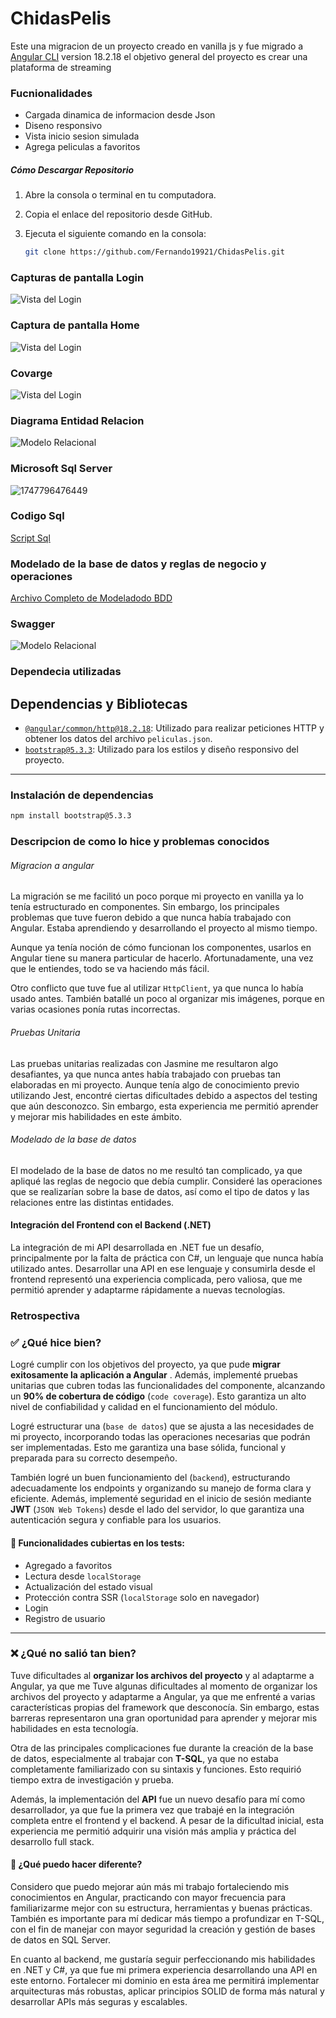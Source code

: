 # ChidasPelis

Este una migracion de un proyecto creado en vanilla js y fue migrado a   [Angular CLI](https://github.com/angular/angular-cli) version 18.2.18 el objetivo general del proyecto es crear una plataforma de streaming

### Fucnionalidades

- Cargada dinamica de informacion desde Json
- Diseno responsivo
- Vista inicio sesion simulada
- Agrega peliculas a favoritos

##### Cómo Descargar Repositorio

1. Abre la consola o terminal en tu computadora.
2. Copia el enlace del repositorio desde GitHub.
3. Ejecuta el siguiente comando en la consola:

   ```bash
   git clone https://github.com/Fernando19921/ChidasPelis.git
   ```

### Capturas de pantalla Login

![Vista del Login](./src/assets/images/Vistalogin.png)

### Captura de pantalla Home

![Vista del Login](./src/assets/images/VistaHome.png)

### Covarge

![Vista del Login](./src/assets/images/Covarage.jpg)

### Diagrama Entidad Relacion

![Modelo Relacional](./src/assets/images/DiagramaRelacional.webp)

### Microsoft Sql Server

![1747796476449](./src/assets/images/Sql.png)

### Codigo Sql
[Script Sql](script.sql)
### Modelado de la base de datos y reglas de negocio y operaciones
[Archivo Completo de Modeladodo BDD](modeladoBDD.md)

### Swagger
![Modelo Relacional](./src/assets/images/Swager.jpg)



### Dependecia utilizadas

## Dependencias y Bibliotecas

- [`@angular/common/http@18.2.18`](https://angular.io/api/common/http/HttpClient): Utilizado para realizar peticiones HTTP y obtener los datos del archivo `peliculas.json`.
- [`bootstrap@5.3.3`](https://getbootstrap.com/docs/5.3/getting-started/introduction/): Utilizado para los estilos y diseño responsivo del proyecto.

---

### Instalación de dependencias

```bash
npm install bootstrap@5.3.3
```

### Descripcion de como lo hice y problemas conocidos

###### Migracion a angular

La migración se me facilitó un poco porque mi proyecto en vanilla ya lo tenía estructurado en componentes. Sin embargo, los principales problemas que tuve fueron debido a que nunca había trabajado con Angular. Estaba aprendiendo y desarrollando el proyecto al mismo tiempo.

Aunque ya tenía noción de cómo funcionan los componentes, usarlos en Angular tiene su manera particular de hacerlo. Afortunadamente, una vez que le entiendes, todo se va haciendo más fácil.

Otro conflicto que tuve fue al utilizar `HttpClient`, ya que nunca lo había usado antes. También batallé un poco al organizar mis imágenes, porque en varias ocasiones ponía rutas incorrectas.

###### Pruebas Unitaria

Las pruebas unitarias realizadas con Jasmine me resultaron algo desafiantes, ya que nunca antes había trabajado con pruebas tan elaboradas en mi proyecto. Aunque tenía algo de conocimiento previo utilizando Jest, encontré ciertas dificultades debido a aspectos del testing que aún desconozco. Sin embargo, esta experiencia me permitió aprender y mejorar mis habilidades en este ámbito.

###### Modelado de la base de datos

El modelado de la base de datos no me resultó tan complicado, ya que apliqué las reglas de negocio que debía cumplir. Consideré las operaciones que se realizarían sobre la base de datos, así como el tipo de datos y las relaciones entre las distintas entidades.

#### Integración del Frontend con el Backend (.NET)
La integración de mi API desarrollada en .NET fue un desafío, principalmente por la falta de práctica con C#, un lenguaje que nunca había utilizado antes. Desarrollar una API en ese lenguaje y consumirla desde el frontend representó una experiencia complicada, pero valiosa, que me permitió aprender y adaptarme rápidamente a nuevas tecnologías.


### Retrospectiva

### ✅ ¿Qué hice bien?

Logré cumplir con los objetivos del proyecto, ya que pude  **migrar exitosamente la aplicación a Angular** . Además, implementé pruebas unitarias que cubren todas las funcionalidades del componente, alcanzando un **90% de cobertura de código** (`code coverage`). Esto garantiza un alto nivel de confiabilidad y calidad en el funcionamiento del módulo.

Logré estructurar una (`base de datos`) que se ajusta a las necesidades de mi proyecto, incorporando todas las operaciones necesarias que podrán ser implementadas. Esto me garantiza una base sólida, funcional y preparada para su correcto desempeño.

También logré un buen funcionamiento del (`backend`), estructurando adecuadamente los endpoints y organizando su manejo de forma clara y eficiente. Además, implementé seguridad en el inicio de sesión mediante **JWT** (`JSON Web Tokens`) desde el lado del servidor, lo que garantiza una autenticación segura y confiable para los usuarios.



#### 🧪 Funcionalidades cubiertas en los tests:

* Agregado a favoritos
* Lectura desde `localStorage`
* Actualización del estado visual
* Protección contra SSR (`localStorage` solo en navegador)
* Login
* Registro de usuario

---

### ❌ ¿Qué no salió tan bien?

Tuve dificultades al **organizar los archivos del proyecto** y al adaptarme a Angular, ya que me Tuve algunas dificultades al momento de organizar los archivos del proyecto y adaptarme a Angular, ya que me enfrenté a varias características propias del framework que desconocía. Sin embargo, estas barreras representaron una gran oportunidad para aprender y mejorar mis habilidades en esta tecnología.

Otra de las principales complicaciones fue durante la creación de la base de datos, especialmente al trabajar con **T-SQL**, ya que no estaba completamente familiarizado con su sintaxis y funciones. Esto requirió tiempo extra de investigación y prueba.

Además, la implementación del **API** fue un nuevo desafío para mí como desarrollador, ya que fue la primera vez que trabajé en la integración completa entre el frontend y el backend. A pesar de la dificultad inicial, esta experiencia me permitió adquirir una visión más amplia y práctica del desarrollo full stack.

#### 🔁 ¿Qué puedo hacer diferente?

Considero que puedo mejorar aún más mi trabajo fortaleciendo mis conocimientos en Angular, practicando con mayor frecuencia para familiarizarme mejor con su estructura, herramientas y buenas prácticas. También es importante para mí dedicar más tiempo a profundizar en T-SQL, con el fin de manejar con mayor seguridad la creación y gestión de bases de datos en SQL Server.

En cuanto al backend, me gustaría seguir perfeccionando mis habilidades en .NET y C#, ya que fue mi primera experiencia desarrollando una API en este entorno. Fortalecer mi dominio en esta área me permitirá implementar arquitecturas más robustas, aplicar principios SOLID de forma más natural y desarrollar APIs más seguras y escalables.


